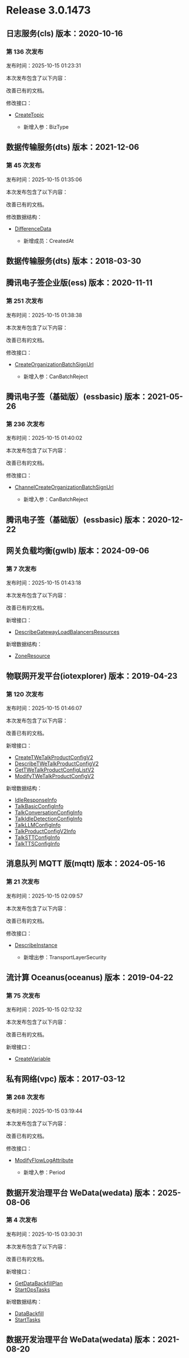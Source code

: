 # Release 3.0.1473

## 日志服务(cls) 版本：2020-10-16

### 第 136 次发布

发布时间：2025-10-15 01:23:31

本次发布包含了以下内容：

改善已有的文档。

修改接口：

* [CreateTopic](https://cloud.tencent.com/document/api/614/56456)

	* 新增入参：BizType




## 数据传输服务(dts) 版本：2021-12-06

### 第 45 次发布

发布时间：2025-10-15 01:35:06

本次发布包含了以下内容：

改善已有的文档。

修改数据结构：

* [DifferenceData](https://cloud.tencent.com/document/api/571/82108#DifferenceData)

	* 新增成员：CreatedAt




## 数据传输服务(dts) 版本：2018-03-30



## 腾讯电子签企业版(ess) 版本：2020-11-11

### 第 251 次发布

发布时间：2025-10-15 01:38:38

本次发布包含了以下内容：

改善已有的文档。

修改接口：

* [CreateOrganizationBatchSignUrl](https://cloud.tencent.com/document/api/1323/95598)

	* 新增入参：CanBatchReject




## 腾讯电子签（基础版）(essbasic) 版本：2021-05-26

### 第 236 次发布

发布时间：2025-10-15 01:40:02

本次发布包含了以下内容：

改善已有的文档。

修改接口：

* [ChannelCreateOrganizationBatchSignUrl](https://cloud.tencent.com/document/api/1420/99258)

	* 新增入参：CanBatchReject




## 腾讯电子签（基础版）(essbasic) 版本：2020-12-22



## 网关负载均衡(gwlb) 版本：2024-09-06

### 第 7 次发布

发布时间：2025-10-15 01:43:18

本次发布包含了以下内容：

改善已有的文档。

新增接口：

* [DescribeGatewayLoadBalancersResources](https://cloud.tencent.com/document/api/1782/124024)

新增数据结构：

* [ZoneResource](https://cloud.tencent.com/document/api/1782/111701#ZoneResource)



## 物联网开发平台(iotexplorer) 版本：2019-04-23

### 第 120 次发布

发布时间：2025-10-15 01:46:07

本次发布包含了以下内容：

改善已有的文档。

新增接口：

* [CreateTWeTalkProductConfigV2](https://cloud.tencent.com/document/api/1081/124029)
* [DescribeTWeTalkProductConfigV2](https://cloud.tencent.com/document/api/1081/124028)
* [GetTWeTalkProductConfigListV2](https://cloud.tencent.com/document/api/1081/124027)
* [ModifyTWeTalkProductConfigV2](https://cloud.tencent.com/document/api/1081/124026)

新增数据结构：

* [IdleResponseInfo](https://cloud.tencent.com/document/api/1081/34988#IdleResponseInfo)
* [TalkBasicConfigInfo](https://cloud.tencent.com/document/api/1081/34988#TalkBasicConfigInfo)
* [TalkConversationConfigInfo](https://cloud.tencent.com/document/api/1081/34988#TalkConversationConfigInfo)
* [TalkIdleDetectionConfigInfo](https://cloud.tencent.com/document/api/1081/34988#TalkIdleDetectionConfigInfo)
* [TalkLLMConfigInfo](https://cloud.tencent.com/document/api/1081/34988#TalkLLMConfigInfo)
* [TalkProductConfigV2Info](https://cloud.tencent.com/document/api/1081/34988#TalkProductConfigV2Info)
* [TalkSTTConfigInfo](https://cloud.tencent.com/document/api/1081/34988#TalkSTTConfigInfo)
* [TalkTTSConfigInfo](https://cloud.tencent.com/document/api/1081/34988#TalkTTSConfigInfo)



## 消息队列 MQTT 版(mqtt) 版本：2024-05-16

### 第 21 次发布

发布时间：2025-10-15 02:09:57

本次发布包含了以下内容：

改善已有的文档。

修改接口：

* [DescribeInstance](https://cloud.tencent.com/document/api/1778/111030)

	* 新增出参：TransportLayerSecurity




## 流计算 Oceanus(oceanus) 版本：2019-04-22

### 第 75 次发布

发布时间：2025-10-15 02:12:32

本次发布包含了以下内容：

改善已有的文档。

新增接口：

* [CreateVariable](https://cloud.tencent.com/document/api/849/124030)



## 私有网络(vpc) 版本：2017-03-12

### 第 268 次发布

发布时间：2025-10-15 03:19:44

本次发布包含了以下内容：

改善已有的文档。

修改接口：

* [ModifyFlowLogAttribute](https://cloud.tencent.com/document/api/215/35011)

	* 新增入参：Period




## 数据开发治理平台 WeData(wedata) 版本：2025-08-06

### 第 4 次发布

发布时间：2025-10-15 03:30:31

本次发布包含了以下内容：

改善已有的文档。

新增接口：

* [GetDataBackfillPlan](https://cloud.tencent.com/document/api/1267/124032)
* [StartOpsTasks](https://cloud.tencent.com/document/api/1267/124031)

新增数据结构：

* [DataBackfill](https://cloud.tencent.com/document/api/1267/123643#DataBackfill)
* [StartTasks](https://cloud.tencent.com/document/api/1267/123643#StartTasks)



## 数据开发治理平台 WeData(wedata) 版本：2021-08-20



